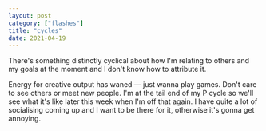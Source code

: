 ```yaml
---
layout: post
category: ["flashes"]
title: "cycles"
date: 2021-04-19
---
```


There's something distinctly cyclical about how I'm relating to others and my goals at the moment and I don't know how to attribute it.

Energy for creative output has waned — just wanna play games. Don't care to see others or meet new people. I'm at the tail end of my P cycle so we'll see what it's like later this week when I'm off that again. I have quite a lot of socialising coming up and I want to be there for it, otherwise it's gonna get annoying.